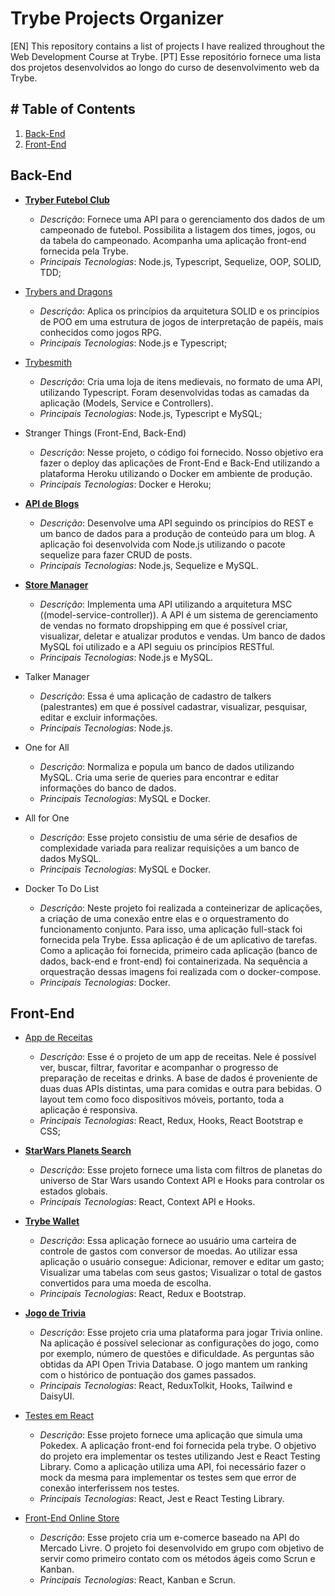 # Trybe Projects Organizer

[EN] This repository contains a list of projects I have realized throughout the Web Development Course at Trybe.
[PT] Esse repositório fornece uma lista dos projetos desenvolvidos ao longo do curso de desenvolvimento web da Trybe.

## # Table of Contents
1. [Back-End](#back-end)
2. [Front-End](#front-end)

## Back-End

* [**Tryber Futebol Club**](https://github.com/heitortessaro/trybe-futebol-clube)
  * *Descrição*: Fornece uma API para o gerenciamento dos dados de um campeonado de futebol. Possibilita a listagem dos times, jogos, ou da tabela do campeonado. Acompanha uma aplicação front-end fornecida pela Trybe.
  * *Principais Tecnologias*: Node.js, Typescript, Sequelize, OOP, SOLID, TDD;

* [Trybers and Dragons](https://github.com/heitortessaro/trybers-and-dragons)
  * *Descrição*: Aplica os princípios da arquitetura SOLID e os princípios de POO em uma estrutura de jogos de interpretação de papéis, mais conhecidos como jogos RPG.
  * *Principais Tecnologias*: Node.js e Typescript;

* [Trybesmith](https://github.com/heitortessaro/trybesmith)
  * *Descrição*: Cria uma loja de itens medievais, no formato de uma API, utilizando Typescript. Foram desenvolvidas todas as camadas da aplicação (Models, Service e Controllers).
  * *Principais Tecnologias*: Node.js, Typescript e MySQL;
  
* Stranger Things (Front-End, Back-End)
  * *Descrição*: Nesse projeto, o código foi fornecido. Nosso objetivo era fazer o deploy das aplicações de Front-End e Back-End utilizando a plataforma Heroku utilizando o Docker em ambiente de produção. 
  * *Principais Tecnologias*: Docker e Heroku;
  
* [**API de Blogs**](https://github.com/heitortessaro/blogs-api)
  * *Descrição*: Desenvolve uma API seguindo os princípios do REST e um banco de dados para a produção de conteúdo para um blog. A aplicação foi desenvolvida com Node.js utilizando o pacote sequelize para fazer CRUD de posts. 
  * *Principais Tecnologias*: Node.js, Sequelize e MySQL.

* [**Store Manager**](https://github.com/heitortessaro/store-manager)
  * *Descrição*: Implementa uma API utilizando a arquitetura MSC ((model-service-controller)). A API é um sistema de gerenciamento de vendas no formato dropshipping em que é possível criar, visualizar, deletar e atualizar produtos e vendas. Um banco de dados MySQL foi utilizado e a API seguiu os princípios RESTful. 
  * *Principais Tecnologias*: Node.js e MySQL.
  
* Talker Manager
  * *Descrição*: Essa é uma aplicação de cadastro de talkers (palestrantes) em que é possível cadastrar, visualizar, pesquisar, editar e excluir informações. 
  * *Principais Tecnologias*: Node.js.
  
* One for All
  * *Descrição*: Normaliza e popula um banco de dados utilizando MySQL. Cria uma serie de queries para encontrar e editar informações do banco de dados. 
  * *Principais Tecnologias*: MySQL e Docker.
 
* All for One
  * *Descrição*: Esse projeto consistiu de uma série de desafios de complexidade variada para realizar requisições a um banco de dados MySQL. 
  * *Principais Tecnologias*: MySQL e Docker.
 
* Docker To Do List
  * *Descrição*: Neste projeto foi realizada a conteinerizar de aplicações, a criação de uma conexão entre elas e o orquestramento do funcionamento conjunto. Para isso, uma aplicação full-stack foi fornecida pela Trybe. Essa aplicação é de um aplicativo de tarefas. Como a aplicação foi fornecida, primeiro cada aplicação (banco de dados, back-end e front-end)  foi containerizada. Na sequência a orquestração dessas imagens foi realizada com o docker-compose.
  * *Principais Tecnologias*: Docker.
 
## Front-End
* [App de Receitas](https://github.com/heitortessaro/recipe-app-2)
  * *Descrição*: Esse é o projeto de um app de receitas. Nele é possível ver, buscar, filtrar, favoritar e acompanhar o progresso de preparação de receitas e drinks. A base de dados é proveniente de duas duas APIs distintas, uma para comidas e outra para bebidas. O layout tem como foco dispositivos móveis, portanto, toda a aplicação é responsiva.
  * *Principais Tecnologias*: React, Redux, Hooks, React Bootstrap e CSS;

* [**StarWars Planets Search**](https://github.com/heitortessaro/starwars-planets-search)
  * *Descrição*: Esse projeto fornece uma lista com filtros de planetas do universo de Star Wars usando Context API e Hooks para controlar os estados globais. 
  * *Principais Tecnologias*: React, Context API e Hooks.

* [**Trybe Wallet**](https://github.com/heitortessaro/TrybeWallet)
  * *Descrição*: Essa aplicação fornece ao usuário uma carteira de controle de gastos com conversor de moedas. Ao utilizar essa aplicação o usuário consegue: Adicionar, remover e editar um gasto; Visualizar uma tabelas com seus gastos; Visualizar o total de gastos convertidos para uma moeda de escolha.
  * *Principais Tecnologias*: React, Redux e Bootstrap.
 
* [**Jogo de Trivia**](https://github.com/heitortessaro/TrybeWallet)
  * *Descrição*: Esse projeto cria uma plataforma para jogar Trivia online. Na aplicação é possível selecionar as configurações do jogo, como por exemplo, número de questões e dificuldade. As perguntas são obtidas da API Open Trivia Database. O jogo mantem um ranking com o histórico de pontuação dos games passados.
  * *Principais Tecnologias*: React, ReduxTolkit, Hooks, Tailwind e DaisyUI.

* [Testes em React](https://github.com/heitortessaro/react-testing-library)
  * *Descrição*: Esse projeto fornece uma aplicação que simula uma Pokedex. A aplicação front-end foi fornecida pela trybe. O objetivo do projeto era implementar os testes utilizando Jest e React Testing Library. Como a aplicação utiliza uma API, foi necessário fazer o mock da mesma para implementar os testes sem que error de conexão interferissem nos testes.
  * *Principais Tecnologias*: React, Jest e React Testing Library.

* [Front-End Online Store](https://github.com/heitortessaro/front-end-online-store)
  * *Descrição*: Esse projeto cria um e-comerce baseado na API do Mercado Livre. O projeto foi desenvolvido em grupo com objetivo de servir como primeiro contato com os métodos ágeis como Scrun e Kanban.
  * *Principais Tecnologias*: React, Kanban e Scrun.
